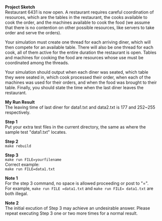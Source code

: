 **Project Sketch**<br>
Restaurant 6431 is now open. A restaurant requires careful coordination of resources, which are the tables in the
restaurant, the cooks available to cook the order, and the machines available to cook the food (we assume that there is
no contention on other possible resources, like servers to take order and serve the orders).

Your simulation must create one thread for each arriving diner, which will then compete for an available table. There
will also be one thread for each cook, all of them active for the entire duration the restaurant is open. Tables and
machines for cooking the food are resources whose use must be coordinated among the threads.

Your simulation should output when each diner was seated, which table they were seated in, which cook processed their
order, when each of the machines was used for their orders, and when the food was brought to their table. Finally, you
should state the time when the last diner leaves the restaurant.

**My Run Result**<br>
The leaving time of last diner for data1.txt and data2.txt is 177 and 252~255 respectively.

**Step 1**<br>
Put your extra test files in the current directory, the same as where the sample test "data1.txt" locates.

**Step 2**<br>
`make rebuild`

**Step 3**<br>
`make run FILE=yourfilename`<br>
Correct example: <br>
`make run FILE=data1.txt`

**Note 1**<br>
For the step 3 command, no space is allowed proceeding or post to "=". <br>
For example, `make run FILE =data1.txt` and `make run FILE= data1.txt` are both illegal.

**Note 2** <br>
The initial excution of Step 3 may achieve an undesirable answer. Please repeat executing Step 3 one or two more times
for a normal result.
